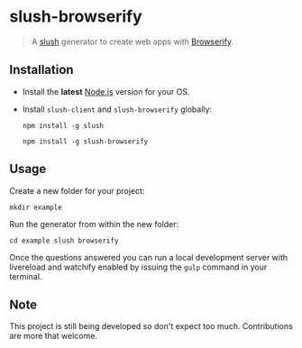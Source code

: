 # slush-browserify

> A [slush](http://klei.github.io/slush/) generator to create web apps with [Browserify](http://browserify.org/).

## Installation

+ Install the **latest** [Node.js](http://nodejs.org/download) version for your OS.

+ Install `slush-client` and `slush-browserify` globally:

  `npm install -g slush`


  `npm install -g slush-browserify`


## Usage

Create a new folder for your project:

`mkdir example`

Run the generator from within the new folder:

`
cd example
slush browserify
`

Once the questions answered you can run a local development server
with livereload and watchify enabled by issuing the `gulp` command in your terminal.

## Note

This project is still being developed so don't expect too much.
Contributions are more that welcome.


